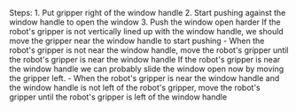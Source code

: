 

Steps:  1. Put gripper right of the window handle  2. Start pushing against the window handle to open the window  3. Push the window open harder
    If the robot's gripper is not vertically lined up with the window handle, we should move the gripper near the window handle to start pushing
    - When the robot's gripper is not near the window handle, move the robot's gripper until the robot's gripper is near the window handle
    If the robot's gripper is near the window handle we can probably slide the window open now by moving the gripper left.
    - When the robot's gripper is near the window handle and the window handle is not left of the robot's gripper, move the robot's gripper until the robot's gripper is left of the window handle
